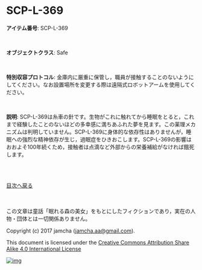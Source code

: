 # SCP-L-369

**アイテム番号**: SCP-L-369  

<br>  

**オブジェクトクラス**: Safe  

<br>  

**特別収容プロトコル**: 金庫内に厳重に保管し，職員が接触することのないようにしてください。なお設置場所を変更する際は遠隔式ロボットアームを使用してください。  

<br>  

**説明**: SCP-L-369は糸車の針です。生物がこれに触れてから睡眠をとると，これまで経験したことのないほどの多幸感に満ちあふれた夢を見ます。この薬理メカニズムは判明していません。SCP-L-369に身体的な依存性はありませんが，睡眠への強烈な精神依存が生じ，過眠症をひきおこします。SCP-L-369の影響はおおよそ100年続くため，接触者は点滴など外部からの栄養補給がなければ餓死します。  

<br>  
<br>  

[目次へ戻る](https://github.com/jamcha-aa/SCP/blob/master/README.md)  

<br>  
<br>  
この文章は童話「眠れる森の美女」をもとにしたフィクションであり，実在の人物・団体とは一切関係ありません。  

Copyright (c) 2017 jamcha (jamcha.aa@gmail.com).  

This document is licensed under the [Creative Commons Attribution Share Alike 4.0 International License](http://creativecommons.org/licenses/by-sa/4.0/deed)  

[![img](http://i.creativecommons.org/l/by-sa/3.0/80x15.png)](http://creativecommons.org/licenses/by-sa/4.0/deed)